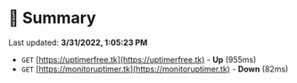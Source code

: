 # 📖 Summary
Last updated: **3/31/2022, 1:05:23 PM**

- `GET` [https://uptimerfree.tk](https://uptimerfree.tk) - **Up** (955ms)
- `GET` [https://monitoruptimer.tk](https://monitoruptimer.tk) - **Down** (82ms)
